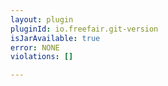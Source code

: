 ```yaml
---
layout: plugin
pluginId: io.freefair.git-version
isJarAvailable: true
error: NONE
violations: []

---
```

